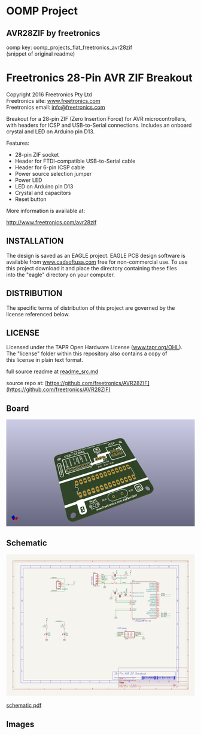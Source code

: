 # OOMP Project  
## AVR28ZIF  by freetronics  
  
oomp key: oomp_projects_flat_freetronics_avr28zif  
(snippet of original readme)  
  
Freetronics 28-Pin AVR ZIF Breakout  
===================================  
Copyright 2016 Freetronics Pty Ltd    
Freetronics site:  www.freetronics.com    
Freetronics email: info@freetronics.com    
  
Breakout for a 28-pin ZIF (Zero Insertion Force) for AVR microcontrollers,  
with headers for ICSP and USB-to-Serial connections. Includes an onboard  
crystal and LED on Arduino pin D13.  
  
Features:  
  
 * 28-pin ZIF socket  
 * Header for FTDI-compatible USB-to-Serial cable  
 * Header for 6-pin ICSP cable  
 * Power source selection jumper  
 * Power LED  
 * LED on Arduino pin D13  
 * Crystal and capacitors  
 * Reset button  
  
More information is available at:  
  
  http://www.freetronics.com/avr28zif  
  
  
INSTALLATION  
------------  
The design is saved as an EAGLE project. EAGLE PCB design software is  
available from www.cadsoftusa.com free for non-commercial use. To use  
this project download it and place the directory containing these files  
into the "eagle" directory on your computer.  
  
  
DISTRIBUTION  
------------  
The specific terms of distribution of this project are governed by the  
license referenced below.  
  
  
LICENSE  
-------  
Licensed under the TAPR Open Hardware License (www.tapr.org/OHL).  
The "license" folder within this repository also contains a copy of  
this license in plain text format.  
  
  full source readme at [readme_src.md](readme_src.md)  
  
source repo at: [https://github.com/freetronics/AVR28ZIF](https://github.com/freetronics/AVR28ZIF)  
## Board  
  
[![working_3d.png](working_3d_600.png)](working_3d.png)  
## Schematic  
  
[![working_schematic.png](working_schematic_600.png)](working_schematic.png)  
  
[schematic pdf](working_schematic.pdf)  
## Images  
